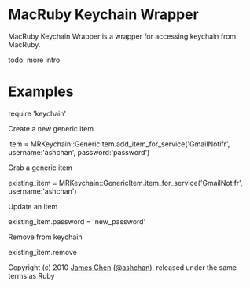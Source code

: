 # MacRuby Keychain Wrapper #

MacRuby Keychain Wrapper is a wrapper for accessing keychain from MacRuby.

todo: more intro

# Examples #

  require 'keychain'

Create a new generic item

  item = MRKeychain::GenericItem.add_item_for_service('GmailNotifr', username:'ashchan', password:'password')

Grab a generic item 

  existing_item = MRKeychain::GenericItem.item_for_service('GmailNotifr', username:'ashchan')

Update an item

  existing_item.password = 'new_password'

Remove from keychain

  existing_item.remove


Copyright (c) 2010 [James Chen](http://ashchan.com/) ([@ashchan](http://twitter.com/ashchan)), released under the same terms as Ruby